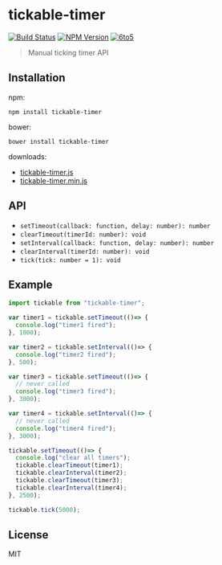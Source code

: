 # tickable-timer
[![Build Status](http://img.shields.io/travis/mohayonao/tickable-timer.svg?style=flat)](https://travis-ci.org/mohayonao/tickable-timer)
[![NPM Version](http://img.shields.io/npm/v/tickable-timer.svg?style=flat)](https://www.npmjs.org/package/tickable-timer)
[![6to5](http://img.shields.io/badge/module-6to5-yellow.svg?style=flat)](https://6to5.org/)

> Manual ticking timer API

## Installation

npm:

```
npm install tickable-timer
```

bower:

```
bower install tickable-timer
```

downloads:

  - [tickable-timer.js](https://raw.githubusercontent.com/mohayonao/tickable-timer/master/build/tickable-timer.js)
  - [tickable-timer.min.js](https://raw.githubusercontent.com/mohayonao/tickable-timer/master/build/tickable-timer.min.js)

## API

- `setTimeout(callback: function, delay: number): number`
- `clearTimeout(timerId: number): void`
- `setInterval(callback: function, delay: number): number`
- `clearInterval(timerId: number): void`
- `tick(tick: number = 1): void`

## Example

```javascript
import tickable from "tickable-timer";

var timer1 = tickable.setTimeout(()=> {
  console.log("timer1 fired");
}, 1000);

var timer2 = tickable.setInterval(()=> {
  console.log("timer2 fired");
}, 500);

var timer3 = tickable.setTimeout(()=> {
  // never called
  console.log("timer3 fired");
}, 3000);

var timer4 = tickable.setInterval(()=> {
  // never called
  console.log("timer4 fired");
}, 3000);

tickable.setTimeout(()=> {
  console.log("clear all timers");
  tickable.clearTimeout(timer1);
  tickable.clearInterval(timer2);
  tickable.clearTimeout(timer3);
  tickable.clearInterval(timer4);
}, 2500);

tickable.tick(5000);
```

## License

MIT
